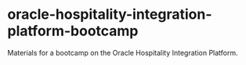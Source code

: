 # oracle-hospitality-integration-platform-bootcamp

Materials for a bootcamp on the Oracle Hospitality Integration Platform.
